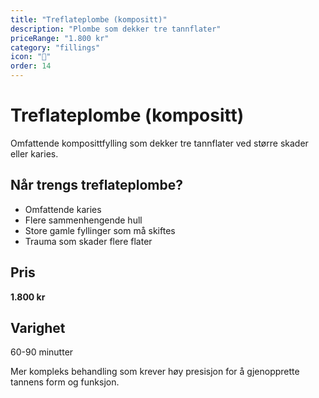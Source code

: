 ```yaml
---
title: "Treflateplombe (kompositt)"
description: "Plombe som dekker tre tannflater"
priceRange: "1.800 kr"
category: "fillings"
icon: "🦷"
order: 14
---
```


# Treflateplombe (kompositt)

Omfattende komposittfylling som dekker tre tannflater ved større skader eller karies.

## Når trengs treflateplombe?
- Omfattende karies
- Flere sammenhengende hull
- Store gamle fyllinger som må skiftes
- Trauma som skader flere flater

## Pris
**1.800 kr**

## Varighet
60-90 minutter

Mer kompleks behandling som krever høy presisjon for å gjenopprette tannens form og funksjon.